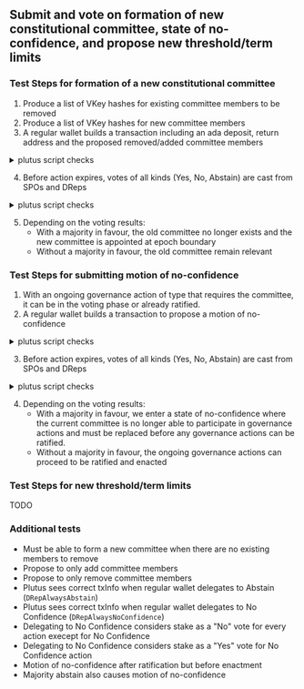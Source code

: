 ## Submit and vote on formation of new constitutional committee, state of no-confidence, and propose new threshold/term limits

### Test Steps for formation of a new constitutional committee

1. Produce a list of VKey hashes for existing committee members to be removed
2. Produce a list of VKey hashes for new committee members
3. A regular wallet builds a transaction including an ada deposit, return address and the proposed removed/added committee members

<details closed>
  <summary>plutus script checks</summary>

-----
`ScriptPurpose` is `Proposing`

`txInfoProposalProcedures` contains correct:
  * `GovernanceAction` for a `NewCommittee` (verify old and new committee)
  * deposit `Value`
  * return address `Credential`
  * `Anchor`

`txInfoVotingProcedures` is empty map

`txInfoCurrentTreasuryAmount` maybe contains correct Value in treasury

`txInfoTreasuryDonation` maybe contains correct Value being donated to treasury

-----

</details>

4. Before action expires, votes of all kinds (Yes, No, Abstain) are cast from SPOs and DReps

<details closed>
  <summary>plutus script checks</summary>

-----

`ScriptPurpose` is `Voting`:
  * For script associated with an SPO vote the `Voter` is `StakePoolVoter` with correct SPO `PubKeyHash`
  * For a script associated with a DRep vote the `Voter` is `DRepVoter` with correct SPO `DRepCredential`
  * `GovernanceActionId` is the transaction hash that created the proposal and the index that points to the governance action

`txInfoVotingProcedures` contains correct maps of `Voter`, `GovernanceActionId` and `VotingProcedure` for all types of `Vote` and maybe with `Anchor`

`txInfoProposalProcedures` is empty map

`txInfoCurrentTreasuryAmount` maybe contains correct `Value` in treasury

`txInfoTreasuryDonation` maybe contains correct `Value` being donated to treasury

-----

</details>

5. Depending on the voting results:
    - With a majority in favour, the old committee no longer exists and the new committee is appointed at epoch boundary
    - Without a majority in favour, the old committee remain relevant

### Test Steps for submitting motion of no-confidence

1. With an ongoing governance action of type that requires the committee, it can be in the voting phase or already ratified.
2. A regular wallet builds a transaction to propose a motion of no-confidence

<details closed>
  <summary>plutus script checks</summary>

-----
`ScriptPurpose` is `Proposing`

`txInfoProposalProcedures` contains correct:
  * `GovernanceAction` for a `NoConfidence`
  * deposit `Value`
  * return address `Credential`
  * `Anchor`

`txInfoVotingProcedures` is empty map

`txInfoCurrentTreasuryAmount` maybe contains correct Value in treasury

`txInfoTreasuryDonation` maybe contains correct Value being donated to treasury

-----

</details>

3. Before action expires, votes of all kinds (Yes, No, Abstain) are cast from SPOs and DReps

<details closed>
  <summary>plutus script checks</summary>

-----

`ScriptPurpose` is `Voting`:
  * For script associated with an SPO vote the `Voter` is `StakePoolVoter` with correct SPO `PubKeyHash`
  * For a script associated with a DRep vote the `Voter` is `DRepVoter` with correct SPO `DRepCredential`
  * `GovernanceActionId` is the transaction hash that created the proposal and the index that points to the governance action

`txInfoVotingProcedures` contains correct maps of `Voter`, `GovernanceActionId` and `VotingProcedure` for all types of `Vote` and maybe with `Anchor`

`txInfoProposalProcedures` is empty map

`txInfoCurrentTreasuryAmount` maybe contains correct `Value` in treasury

`txInfoTreasuryDonation` maybe contains correct `Value` being donated to treasury

-----

</details>

4. Depending on the voting results:
    - With a majority in favour, we enter a state of no-confidence where the current committee is no longer able to participate in governance actions and must be replaced before any governance actions can be ratified.
    - Without a majority in favour, the ongoing governance actions can proceed to be ratified and enacted

### Test Steps for new threshold/term limits

TODO


### Additional tests

- Must be able to form a new committee when there are no existing members to remove
- Propose to only add committee members
- Propose to only remove committee members
- Plutus sees correct txInfo when regular wallet delegates to Abstain (`DRepAlwaysAbstain`)
- Plutus sees correct txInfo when regular wallet delegates to No Confidence (`DRepAlwaysNoConfidence`)
- Delegating to No Confidence considers stake as a "No" vote for every action execept for No Confidence
- Delegating to No Confidence considers stake as a "Yes" vote for No Confidence action
- Motion of no-confidence after ratification but before enactment
- Majority abstain also causes motion of no-confidence
